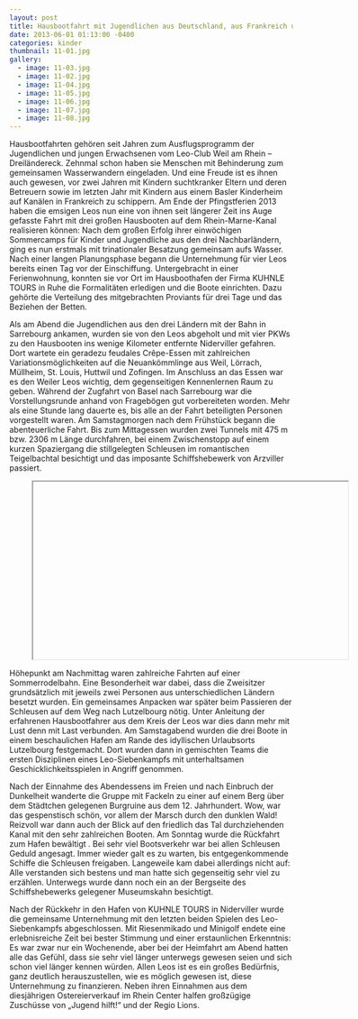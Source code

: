 ```yaml
---
layout: post
title: Hausbootfahrt mit Jugendlichen aus Deutschland, aus Frankreich und aus der Schweiz
date: 2013-06-01 01:13:00 -0400
categories: kinder
thumbnail: 11-01.jpg
gallery:
  - image: 11-03.jpg
  - image: 11-02.jpg
  - image: 11-04.jpg
  - image: 11-05.jpg
  - image: 11-06.jpg
  - image: 11-07.jpg
  - image: 11-08.jpg
---
```

Hausbootfahrten gehören seit Jahren zum Ausflugsprogramm der Jugendlichen und jungen Erwachsenen vom Leo-Club Weil am Rhein – Dreiländereck. Zehnmal schon haben sie Menschen mit Behinderung zum gemeinsamen Wasserwandern eingeladen. Und eine Freude ist es ihnen auch gewesen, vor zwei Jahren mit Kindern suchtkranker Eltern und deren Betreuern sowie im letzten Jahr mit Kindern aus einem Basler Kinderheim auf Kanälen in Frankreich zu schippern.
Am Ende der Pfingstferien 2013 haben die emsigen Leos nun eine von ihnen seit längerer Zeit ins Auge gefasste Fahrt mit drei großen Hausbooten auf dem Rhein-Marne-Kanal realisieren können: Nach dem großen Erfolg ihrer einwöchigen Sommercamps für Kinder und Jugendliche aus den drei Nachbarländern, ging es nun erstmals mit trinationaler Besatzung gemeinsam aufs Wasser. Nach einer langen Planungsphase begann die Unternehmung für vier Leos bereits einen Tag vor der Einschiffung. Untergebracht in einer Ferienwohnung, konnten sie vor Ort im Hausboothafen der Firma KUHNLE TOURS in Ruhe die Formalitäten erledigen und die Boote einrichten. Dazu gehörte die Verteilung des mitgebrachten Proviants für drei Tage und das Beziehen der Betten.

Als am Abend die Jugendlichen aus den drei Ländern mit der Bahn in Sarrebourg ankamen, wurden sie von den Leos abgeholt und mit vier PKWs zu den Hausbooten ins wenige Kilometer entfernte Niderviller gefahren. Dort wartete ein geradezu feudales Crêpe-Essen mit zahlreichen Variationsmöglichkeiten auf die Neuankömmlinge aus Weil, Lörrach, Müllheim, St. Louis, Huttwil und Zofingen.
Im Anschluss an das Essen war es den Weiler Leos wichtig, dem gegenseitigen Kennenlernen Raum zu geben. Während der Zugfahrt von Basel nach Sarrebourg war die Vorstellungsrunde anhand von Fragebögen gut vorbereiteten worden. Mehr als eine Stunde lang dauerte es, bis alle an der Fahrt beteiligten Personen vorgestellt waren. Am Samstagmorgen nach dem Frühstück begann die abenteuerliche Fahrt. Bis zum Mittagessen wurden zwei Tunnels mit 475 m bzw. 2306 m Länge durchfahren, bei einem Zwischenstopp auf einem kurzen Spaziergang die stillgelegten Schleusen im romantischen Teigelbachtal besichtigt und das imposante Schiffshebewerk von Arzviller passiert.

<figure class="responsive-iframe image-bordered">
  <iframe width="560" height="315" video="Video zur Hausbootfahrt" data-lozad data-src="https://www.youtube.com/embed/jUStCNly3JI" allowfullscreen></iframe>
</figure>

Höhepunkt am Nachmittag waren zahlreiche Fahrten auf einer Sommerrodelbahn. Eine Besonderheit war dabei, dass die Zweisitzer grundsätzlich mit jeweils zwei Personen aus unterschiedlichen Ländern besetzt wurden. Ein gemeinsames Anpacken war später beim Passieren der Schleusen auf dem Weg nach Lutzelbourg nötig. Unter Anleitung der erfahrenen Hausbootfahrer aus dem Kreis der Leos war dies dann mehr mit Lust denn mit Last verbunden. Am Samstagabend wurden die drei Boote in einem beschaulichen Hafen am Rande des idyllischen Urlaubsorts Lutzelbourg festgemacht. Dort wurden dann in gemischten Teams die ersten Disziplinen eines Leo-Siebenkampfs mit unterhaltsamen Geschicklichkeitsspielen in Angriff genommen.

Nach der Einnahme des Abendessens im Freien und nach Einbruch der Dunkelheit wanderte die Gruppe mit Fackeln zu einer auf einem Berg über dem Städtchen gelegenen Burgruine aus dem 12. Jahrhundert. Wow, war das gespenstisch schön, vor allem der Marsch durch den dunklen Wald! Reizvoll war dann auch der Blick auf den friedlich das Tal durchziehenden Kanal mit den sehr zahlreichen Booten. Am Sonntag wurde die Rückfahrt zum Hafen bewältigt . Bei sehr viel Bootsverkehr war bei allen Schleusen Geduld angesagt. Immer wieder galt es zu warten, bis entgegenkommende Schiffe die Schleusen freigaben. Langeweile kam dabei allerdings nicht auf: Alle verstanden sich bestens und man hatte sich gegenseitig sehr viel zu erzählen. Unterwegs wurde dann noch ein an der Bergseite des Schiffshebewerks gelegener Museumskahn besichtigt.

Nach der Rückkehr in den Hafen von KUHNLE TOURS in Niderviller wurde die gemeinsame Unternehmung mit den letzten beiden Spielen des Leo-Siebenkampfs abgeschlossen. Mit Riesenmikado und Minigolf endete eine erlebnisreiche Zeit bei bester Stimmung und einer erstaunlichen Erkenntnis: Es war zwar nur ein Wochenende, aber bei der Heimfahrt am Abend hatten alle das Gefühl, dass sie sehr viel länger unterwegs gewesen seien und sich schon viel länger kennen würden. Allen Leos ist es ein großes Bedürfnis, ganz deutlich herauszustellen, wie es möglich gewesen ist, diese Unternehmung zu finanzieren. Neben ihren Einnahmen aus dem diesjährigen Ostereierverkauf im Rhein Center halfen großzügige Zuschüsse von „Jugend hilft!“ und der Regio Lions.